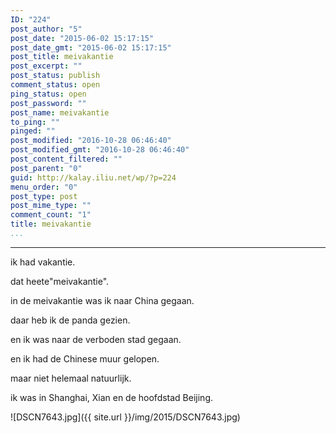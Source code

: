 ```yaml
---
ID: "224"
post_author: "5"
post_date: "2015-06-02 15:17:15"
post_date_gmt: "2015-06-02 15:17:15"
post_title: meivakantie
post_excerpt: ""
post_status: publish
comment_status: open
ping_status: open
post_password: ""
post_name: meivakantie
to_ping: ""
pinged: ""
post_modified: "2016-10-28 06:46:40"
post_modified_gmt: "2016-10-28 06:46:40"
post_content_filtered: ""
post_parent: "0"
guid: http://kalay.iliu.net/wp/?p=224
menu_order: "0"
post_type: post
post_mime_type: ""
comment_count: "1"
title: meivakantie
...
```

---

ik had vakantie.

dat heete"meivakantie".

in de meivakantie was ik naar China gegaan.

daar heb ik de panda gezien.

en ik was naar de verboden stad gegaan.

en ik had de Chinese muur gelopen.

maar niet helemaal natuurlijk.

ik was in Shanghai, Xian en de hoofdstad Beijing.

![DSCN7643.jpg]({{ site.url }}/img/2015/DSCN7643.jpg)

